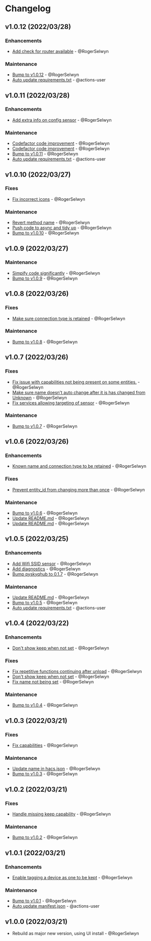 # Changelog


## v1.0.12 (2022/03/28)
### Enhancements
- [Add check for router available](https://github.com/RogerSelwyn/Home_Assistant_SkyQ_Hub/commit/180926fdd971bdec35daa468aa8085a7ee373133) - @RogerSelwyn

### Maintenance
- [Bump to v1.0.12](https://github.com/RogerSelwyn/Home_Assistant_SkyQ_Hub/commit/d0098e561e6ae308ca202c71457db249c7dc8c38) - @RogerSelwyn
- [Auto update requirements.txt](https://github.com/RogerSelwyn/Home_Assistant_SkyQ_Hub/commit/3b32a2278df6d8aaeaf433e641fd062a21a32d78) - @actions-user

## v1.0.11 (2022/03/28)
### Enhancements
- [Add extra info on config sensor](https://github.com/RogerSelwyn/Home_Assistant_SkyQ_Hub/commit/7502fa21b0121297774cd22b05adc4edeef7d76e) - @RogerSelwyn

### Maintenance
- [Codefactor code improvement](https://github.com/RogerSelwyn/Home_Assistant_SkyQ_Hub/commit/cddb0a3bc0ac24d15afc6cff471141be8298a383) - @RogerSelwyn
- [Codefactor code improvement](https://github.com/RogerSelwyn/Home_Assistant_SkyQ_Hub/commit/af2edfb87558fff49459b5436301ddd97f438b71) - @RogerSelwyn
- [Bump to v1.0.11](https://github.com/RogerSelwyn/Home_Assistant_SkyQ_Hub/commit/ba7ac9b72bdbf76ac8b71673e5b73a63d40f3f39) - @RogerSelwyn
- [Auto update requirements.txt](https://github.com/RogerSelwyn/Home_Assistant_SkyQ_Hub/commit/ab561d328014b68fcb922bb70e5b78d3299aa673) - @actions-user

## v1.0.10 (2022/03/27)
### Fixes
- [Fix incorrect icons](https://github.com/RogerSelwyn/Home_Assistant_SkyQ_Hub/commit/7befb3784368edaf2a28e27ec096fd38b9329fbf) - @RogerSelwyn

### Maintenance
- [Revert method name](https://github.com/RogerSelwyn/Home_Assistant_SkyQ_Hub/commit/7028208e50242ae4a1a0097f22c88b54adeb229a) - @RogerSelwyn
- [Push code to async and tidy up](https://github.com/RogerSelwyn/Home_Assistant_SkyQ_Hub/commit/253eea12cf957548dc13574d4b93955d63b2d913) - @RogerSelwyn
- [Bump to v1.0.10](https://github.com/RogerSelwyn/Home_Assistant_SkyQ_Hub/commit/c753a4abe5b20315078e9b7de1759300b8e94e19) - @RogerSelwyn

## v1.0.9 (2022/03/27)
### Maintenance
- [Simpify code significantly](https://github.com/RogerSelwyn/Home_Assistant_SkyQ_Hub/commit/abe93eac7e1fb188ecba9d40ec744ed79e09b1b9) - @RogerSelwyn
- [Bump to v1.0.9](https://github.com/RogerSelwyn/Home_Assistant_SkyQ_Hub/commit/89862d78b8e230dd034b9ef1b23eace3b861ef26) - @RogerSelwyn

## v1.0.8 (2022/03/26)
### Fixes
- [Make sure connection type is retained](https://github.com/RogerSelwyn/Home_Assistant_SkyQ_Hub/commit/c7f1ab4fcf0d77b78dcdfda95762fa6dc2438bfa) - @RogerSelwyn

### Maintenance
- [Bump to v1.0.8](https://github.com/RogerSelwyn/Home_Assistant_SkyQ_Hub/commit/2ced3d57d3af633129a490ed3bac951352e634d5) - @RogerSelwyn

## v1.0.7 (2022/03/26)
### Fixes
- [Fix issue with capabilities not being present on some entities.](https://github.com/RogerSelwyn/Home_Assistant_SkyQ_Hub/commit/af098ae020274e1291a2ac68010df01c041ccdbd) - @RogerSelwyn
- [Make sure name doesn't auto change after it is has changed from Unknown](https://github.com/RogerSelwyn/Home_Assistant_SkyQ_Hub/commit/8a4fb0bd7ef565df310c0d225a234535643c6bef) - @RogerSelwyn
- [Fix services allowing targeting of sensor](https://github.com/RogerSelwyn/Home_Assistant_SkyQ_Hub/commit/1ee0f7fe965bc8006663580e1ba90f150a7cb20e) - @RogerSelwyn

### Maintenance
- [Bump to v1.0.7](https://github.com/RogerSelwyn/Home_Assistant_SkyQ_Hub/commit/3c6dcd2841a83f1d4b71ddfdbc01000996c9dc51) - @RogerSelwyn

## v1.0.6 (2022/03/26)
### Enhancements
- [Known name and connection type to be retained](https://github.com/RogerSelwyn/Home_Assistant_SkyQ_Hub/commit/9f4952a90990f773bd9e46d55c4dc132f800a11e) - @RogerSelwyn

### Fixes
- [Prevent entity_id from changing more than once](https://github.com/RogerSelwyn/Home_Assistant_SkyQ_Hub/commit/8088e410693ebe8d91068a8b6214c82de369e536) - @RogerSelwyn

### Maintenance
- [Bump to v1.0.6](https://github.com/RogerSelwyn/Home_Assistant_SkyQ_Hub/commit/b244823c0c44ca3a27ff7aa36dbffaf9d7682e7a) - @RogerSelwyn
- [Update README.md](https://github.com/RogerSelwyn/Home_Assistant_SkyQ_Hub/commit/f18e1b8e4ec118f7ac8623e1298f5e0d6a6e2de6) - @RogerSelwyn
- [Update README.md](https://github.com/RogerSelwyn/Home_Assistant_SkyQ_Hub/commit/847a4e0498505eb3c9405bbe1527f6bd733d0bb4) - @RogerSelwyn


## v1.0.5 (2022/03/25)
### Enhancements
- [Add Wifi SSID sensor](https://github.com/RogerSelwyn/Home_Assistant_SkyQ_Hub/commit/37e949588c7d47796c175ff2b008959db734dbea) - @RogerSelwyn
- [Add diagnostics](https://github.com/RogerSelwyn/Home_Assistant_SkyQ_Hub/commit/877940f14fec348e6fb0c7459e05b998e5505692) - @RogerSelwyn
- [Bump pyskyqhub to 0.1.7](https://github.com/RogerSelwyn/Home_Assistant_SkyQ_Hub/commit/3896183d909f17002537e21dc68f4c68e5769b37) - @RogerSelwyn

### Maintenance
- [Update README.md](https://github.com/RogerSelwyn/Home_Assistant_SkyQ_Hub/commit/2f601b6d2b90275e3c9482adefbb41149ee40a14) - @RogerSelwyn
- [Bump to v1.0.5](https://github.com/RogerSelwyn/Home_Assistant_SkyQ_Hub/commit/3c112772d1e30151005f5bf140218469389f3e12) - @RogerSelwyn
- [Auto update requirements.txt](https://github.com/RogerSelwyn/Home_Assistant_SkyQ_Hub/commit/51dd17db0a95aafe649acf60f967cee007239238) - @actions-user

## v1.0.4 (2022/03/22)
### Enhancements
- [Don't show keep when not set](https://github.com/RogerSelwyn/Home_Assistant_SkyQ_Hub/commit/dab8f2609ea0131c729bef8742275eef79e281c7) - @RogerSelwyn

### Fixes
- [Fix repetitive functions continuing after unload](https://github.com/RogerSelwyn/Home_Assistant_SkyQ_Hub/commit/3b96efb7b6389aadac786129c9cb09fbcb7562cc) - @RogerSelwyn
- [Don't show keep when not set](https://github.com/RogerSelwyn/Home_Assistant_SkyQ_Hub/commit/dab8f2609ea0131c729bef8742275eef79e281c7) - @RogerSelwyn
- [Fix name not being set](https://github.com/RogerSelwyn/Home_Assistant_SkyQ_Hub/commit/845b046a22d5aeee7c622087381b04960ed97af9) - @RogerSelwyn

### Maintenance
- [Bump to v1.0.4](https://github.com/RogerSelwyn/Home_Assistant_SkyQ_Hub/commit/911ddd73bbefd8716ed9aae977e1655bcffd185e) - @RogerSelwyn

## v1.0.3 (2022/03/21)
### Fixes
- [Fix capabilities](https://github.com/RogerSelwyn/Home_Assistant_SkyQ_Hub/commit/af925e574963097b49e326fb8af1489176a20722) - @RogerSelwyn

### Maintenance
- [Update name in hacs.json](https://github.com/RogerSelwyn/Home_Assistant_SkyQ_Hub/commit/52c3df9abd44e3cc571fe335138e0aff97828637) - @RogerSelwyn
- [Bump to v1.0.3](https://github.com/RogerSelwyn/Home_Assistant_SkyQ_Hub/commit/2aab6c722ac98f0f7a645d54684329200c7469a1) - @RogerSelwyn

## v1.0.2 (2022/03/21)
### Fixes
- [Handle missing keep capability](https://github.com/RogerSelwyn/Home_Assistant_SkyQ_Hub/commit/4ced860f0e306fed5de7772b5017cec8b375c4aa) - @RogerSelwyn

### Maintenance
- [Bump to v1.0.2](https://github.com/RogerSelwyn/Home_Assistant_SkyQ_Hub/commit/6fb7018a7eb0f96a37a8e608c74d35c568a96647) - @RogerSelwyn

## v1.0.1 (2022/03/21)
### Enhancements
- [Enable tagging a device as one to be kept](https://github.com/RogerSelwyn/Home_Assistant_SkyQ_Hub/commit/31c3cb9aeec3fb250ef5e0a40f3a704ff6a69122) - @RogerSelwyn

### Maintenance
- [Bump to v1.0.1](https://github.com/RogerSelwyn/Home_Assistant_SkyQ_Hub/commit/98afa5c43e9ae3c3f8c8fc7a7778a71098f10798) - @RogerSelwyn
- [Auto update manifest.json](https://github.com/RogerSelwyn/Home_Assistant_SkyQ_Hub/commit/c52b03659b161e57e6c00e32905c60297d6bf1e3) - @actions-user

## v1.0.0 (2022/03/21)
- Rebuild as major new version, using UI install - @RogerSelwyn
